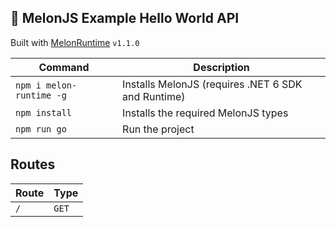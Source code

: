 ## 🍈 MelonJS Example Hello World API

Built with [MelonRuntime](https://github.com/MelonRuntime/MelonRuntime) `v1.1.0`

| Command | Description |
| ------- | ----------- |
| `npm i melon-runtime -g` | Installs MelonJS (requires .NET 6 SDK and Runtime) |
| `npm install` | Installs the required MelonJS types |
| `npm run go` | Run the project |

## Routes

| Route | Type |
| ----- | ---- |
| `/` | `GET` |
